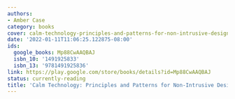 ```yaml
---
authors:
- Amber Case
category: books
cover: calm-technology-principles-and-patterns-for-non-intrusive-design-amber-case.jpg
date: '2022-01-11T11:06:25.122875-08:00'
ids:
  google_books: Mp88CwAAQBAJ
  isbn_10: '1491925833'
  isbn_13: '9781491925836'
link: https://play.google.com/store/books/details?id=Mp88CwAAQBAJ
status: currently-reading
title: 'Calm Technology: Principles and Patterns for Non-Intrusive Design'
---
```

